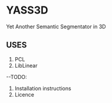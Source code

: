 YASS3D
======

Yet Another Semantic Segmentator in 3D


USES
--------

1. PCL
2. LibLinear


--TODO: 
1. Installation instructions
2. Licence
